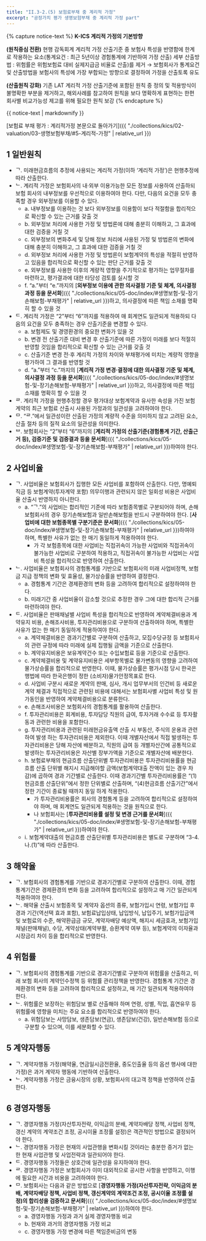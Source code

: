 ```yaml
---
title: "II.3-2.(5) 보험료부채 중 계리적 가정"
excerpt: "공정가치 평가 생명보험부채 중 계리적 가정 part"
---
```

{% capture notice-text %}
**K-ICS 계리적 가정의 기본방향**

**(원칙중심 전환)**
현행 감독회계 계리적 가정 산출기준 중 보험사 특성을 반영함에 한계로 작용하는 요소(통계요건 : 최근 5년이상 경험통계에 기반하여 가정 산출)
세부 산출방법 : 위험률은 위험보험료 대비 실제지급금 비율로 산출)를 제거 → 보험회사가 통계요건 및 산출방법을 보험사의 특성에 가장 부합되는 방향으로 결정하여 가정을 산출토록 유도

**(산출원칙 강화)**
기존 LAT 계리적 가정 산출기준에 포함된 원칙 중 정의 및 적용방식이 불명확한 부분을 제거하고, 해외사례를 참고하여 원칙을 보다 명확하게 표현하는 한편 회사별 비교가능성 제고를 위해 필요한 원칙 보강
 {% endcapture %}
 <div class="notice">
   {{ notice-text | markdownify }}
 </div>

[보험료 부채 평가 : 계리적가정 본문으로 돌아가기]({{ "./collections/kics/02-valuation/03-생명보험부채/#5-계리적-가정" | relative_url }})

## 1 일반원칙
- ᄀ. 미래현금흐름의 추정에 사용되는 계리적 가정(이하 ‘계리적 가정’)은 현행추정에 따라 산출한다.
- ᄂ. 계리적 가정은 보험회사의 내·외부 이용가능한 모든 정보를 사용하여 산출하되 보험 회사의 내부정보를 우선적으로 이용하여야 한다. 다만, 다음의 요건을 모두 충족할 경우 외부정보를 이용할 수 있다.
  - a. 내부정보를 이용하는 것 보다 외부정보를 이용함이 보다 적절함을 합리적으로 확신할 수 있는 근거를 갖출 것
  - b. 외부정보 처리에 사용한 가정 및 방법론에 대해 충분히 이해하고, 그 효과에 대한 검증을 거칠 것
  - c. 외부정보의 변화추세 및 당해 정보 처리에 사용된 가정 및 방법론의 변화에 대해 충분히 이해하고, 그 효과에 대한 검증을 거칠 것
  - d. 외부정보 처리에 사용한 가정 및 방법론이 보험계약의 특성을 적절히 반영하고 있음을 합리적으로 확신할 수 있는 판단 근거를 갖출 것
  - e. 외부정보를 사용한 이후의 계량적 영향을 주기적으로 평가하는 업무절차를 마련하고, 평가결과에 대한 타당성 검토를 실시할 것
  - f. “a.”부터 “e.”까지의 [**외부정보 이용에 관한 의사결정 기준 및 체계, 의사결정 과정 등을 문서화**]({{ "./collections/kics/05-doc/index/#생명보험-및-장기손해보험-부채평가" | relative_url }})하고, 의사결정에 따른 책임 소재를 명확히 할 수 있을 것
- ᄃ. 계리적 가정은 “2”부터 “6”까지를 적용하여 매 회계연도 일관되게 적용하되 다음의 요건을 모두 충족하는 경우 산출기준을 변경할 수 있다.
  - a. 보험제도 및 경영환경의 중요한 변화가 있을 것
  - b. 변경 전 산출기준 대비 변경 후 산출기준에 따른 가정이 미래를 보다 적절히 반영할 것임을 합리적으로 확신할 수 있는 근거를 갖출 것
  - c. 산출기준 변경 전·후 계리적 가정의 차이와 부채평가에 미치는 계량적 영향을 평가하여 그 결과를 반영할 것
  - d. “a.”부터 “c.”까지의 [**계리적 가정 변경·결정에 대한 의사결정 기준 및 체계, 의사결정 과정 등을 문서화**]({{ "./collections/kics/05-doc/index/#생명보험-및-장기손해보험-부채평가" | relative_url }})하고, 의사결정에 따른 책임 소재를 명확히 할 수 있을 것
- ᄅ. 계리적 가정을 현행추정할 경우 평가대상 보험계약과 유사한 속성을 가진 보험계약의 최근 보험료 산출시 사용된 가정과의 일관성을 고려하여야 한다.
- ᄆ. “ᄅ.”에서 일관성이란 산출된 가정의 계량적 수준을 의미하지 않고 고려된 요소, 산출 절차 등의 질적 요소의 일관성을 의미한다.
- ᄇ. 보험회사는 “2”부터 “6”까지의 [**계리적 가정의 산출기준(경험통계 기간, 산출근거 등), 검증기준 및 검증결과 등을 문서화**]({{ "./collections/kics/05-doc/index/#생명보험-및-장기손해보험-부채평가" | relative_url }})하여야 한다.

## 2 사업비율
- ᄀ. 사업비율은 보험회사가 집행한 모든 사업비를 포함하여 산출한다. 다만, 명예퇴직금 등 보험계약(투자계약 포함) 의무이행과 관련되지 않은 일회성 비용은 사업비율 산출시 반영하지 아니한다.
  - a. “ᄀ.”의 사업비는 합리적인 기준에 따라 보험종목별로 구분되어야 하며, 손해보험회사의 경우 장기손해보험과 일반손해보험을 반드시 구분하여야 한다. [**사업비에 대한 보험종목별 구분기준은 문서화**]({{ "./collections/kics/05-doc/index/#생명보험-및-장기손해보험-부채평가" | relative_url }})하여야 하며, 특별한 사유가 없는 한 매기 동일하게 적용하여야 한다.
    - 가 각 보험종목에 대한 사업비는 직접귀속이 가능한 사업비와 직접귀속이 불가능한 사업비로 구분하여 적용하고, 직접귀속이 불가능한 사업비는 사업비 특성을 합리적으로 반영하여 산출한다.
- ᄂ. 사업비율은 보험회사의 경험통계를 기반으로 보험회사의 미래 사업비정책, 보험금 지급 정책의 변화 및 효율성, 물가상승률을 반영하여 결정한다.
  - a. 경험통계 기간은 경제환경의 변화 등을 고려하여 합리적으로 설정하여야 한다.
  - b. 미래기간 중 사업비율이 감소할 것으로 추정한 경우 그에 대한 합리적 근거를 마련하여야 한다.
- ᄃ. 사업비율은 판매채널별 사업비 특성을 합리적으로 반영하여 계약체결비용과 계약유지 비용, 손해조사비용, 투자관리비용으로 구분하여 산출하여야 하며, 특별한 사유가 없는 한 매기 동일하게 적용하여야 한다.
  - a. 계약체결비용은 경과기간별로 구분하여 산출하고, 모집수당규정 등 보험회사의 관련 규정에 따라 미래에 실제 집행될 금액을 기준으로 산출한다.
  - b. 계약유지비용은 보유계약건수 또는 수입보험료 등을 기준으로 산출한다.
  - c. 계약체결비용 및 계약유지비용은 세부항목별로 물가변동의 영향을 고려하여 물가상승률을 합리적으로 반영한다. 이때, 물가상승률은 평가시점 당시 한국은행법에 따라 한국은행이 정한 (소비자)물가안정목표로 한다.
  - d. 사업비 구분시 새로운 계약의 판매, 심사, 개시 업무부서의 인건비 등 새로운 계약 체결과 직접적으로 관련된 비용에 대해서는 보험회사별 사업비 특성 및 원가동인을 반영하여 계약체결비용으로 분류한다.
  - e. 손해조사비용은 보험회사의 경험통계를 활용하여 산출한다.
  - f. 투자관리비용은 회계비용, 투자담당 직원의 급여, 투자거래 수수료 등 투자활동과 관련한 비용을 포함한다.
  - g. 투자관리비용과 관련된 미래현금유출액 산출 시 부동산, 주식의 운용과 관련하여 발생 하는 투자관리비용은 제외한다. 이때 개별자산에서 직접 발생하는 투자관리비용은 당해 자산에 배분하고, 직원의 급여 등 개별자산간에 공통적으로 발생하는 투자관리비용은 자산별 장부가액을 기준으로 개별자산에 배분한다.
  - h. 보험료부채의 현금흐름 산출단위별 투자관리비용은 투자관리비용률을 현금흐름 산출 단위별 해지시 지급해야할 금액(보험계약대출 잔액이 있는 경우 차감)에 곱하여 경과 기간별로 산출한다. 이때 경과기간별 투자관리비용률은 “(1)현금흐름 산출단위”에서 정한 단위별로 산출하며, “(4)현금흐름 산출기간”에서 정한 기간이 종료될 때까지 동일 하게 적용한다.
    - 가 투자관리비용률은 회사의 경험통계 등을 고려하여 합리적으로 설정하여야 하며, 매 회계연도 일관되게 적용하는 것을 원칙으로 한다.
    - 나 보험회사는 [**투자관리비용률 설정 및 변경 근거를 문서화**]({{ "./collections/kics/05-doc/index/#생명보험-및-장기손해보험-부채평가" | relative_url }})하여야 한다.
  - i. 보험계약대출의 현금흐름 산출단위별 투자관리비용은 별도로 구분하며 “3-4.나.(1)”에 따라 산출한다.

## 3 해약율
- ᄀ. 보험회사의 경험통계를 기반으로 경과기간별로 구분하여 산출한다. 이때, 경험통계기간은 경제환경의 변화 등을 고려하여 합리적으로 설정하고 매 기간 일관되게 적용하여야 한다.
- ᄂ. 해약율 산출시 보험종목 및 계약자 옵션의 종류, 보험가입시 연령, 보험가입 후 경과 기간(역선택 효과 포함), 보험료납입상태, 납입방식, 납입주기, 보험가입금액 및 보험료의 수준, 해약환급금 규모, 계약자배당 예상액, 해지시 세금효과, 보험가입 채널(판매채널), 수당, 계약상태(계약부활, 승환계약 여부 등), 보험계약의 이자율과 시장금리 차이 등을 합리적으로 반영한다.

## 4 위험률
- ᄀ. 보험회사의 경험통계를 기반으로 경과기간별로 구분하여 위험률을 산출하고, 미래 보험 회사의 계약인수정책 등 위험률 관리정책을 반영한다. 경험통계 기간은 경제환경의 변화 등을 고려하여 합리적으로 설정하고, 매 기간 일관되게 적용하여야 한다.
- ᄂ. 위험률은 보장하는 위험담보 별로 산출해야 하며 연령, 성별, 직업, 흡연유무 등 위험률에 영향을 미치는 주요 요소를 합리적으로 반영하여야 한다.
  - a. 위험담보는 사망담보, 생존담보(연금), 생존담보(건강), 일반손해보험 등으로 구분할 수 있으며, 이를 세분화할 수 있다.

## 5 계약자행동
- ᄀ. 계약자행동 가정(해약율, 연금일시금전환율, 중도인출율 등의 옵션 행사에 대한 가정)은 과거 계약자 행동에 기반하여 산출한다.
- ᄂ. 계약자행동 가정은 금융시장의 상황, 보험회사의 대고객 정책을 반영하여 산출한다.

## 6 경영자행동
- ᄀ. 경영자행동 가정(자산투자전략, 이익금의 분배, 계약자배당 정책, 사업비 정책, 갱신 계약의 계약조건 조정, 공시이율 조정률 설정)은 객관적인 방법으로 결정되어야 한다.
- ᄂ. 경영자행동 가정은 현재의 사업관행을 변화시킬 것이라는 충분한 증거가 없는 한 현재 사업관행 및 사업전략과 일관되어야 한다.
- ᄃ. 경영자행동 가정들은 상호간에 일관성을 유지하여야 한다.
- ᄅ. 경영자행동 가정은 보험회사가 이미 대외적으로 공시한 사항을 반영하고, 이행에 필요한 시간과 비용을 고려하여야 한다.
- ᄆ. 보험회사는 다음과 같은 방법으로 [**경영자행동 가정(자산투자전략, 이익금의 분배, 계약자배당 정책, 사업비 정책, 갱신계약의 계약조건 조정, 공시이율 조정률 설정)의 합리성을 검증하고 문서화**]({{ "./collections/kics/05-doc/index/#생명보험-및-장기손해보험-부채평가" | relative_url }})하여야 한다.
  - a. 경영자행동 가정과 과거 실제 경영자행동 비교
  - b. 현재와 과거의 경영자행동 가정 비교
  - c. 경영자행동 가정 변경에 따른 책임준비금의 변동
